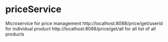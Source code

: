 # priceService
Microservice for price management
http://localhost:8088/price/get/userid for individual product
http://localhost:8088/price/get/all for all list of all products
